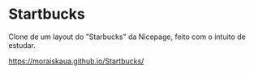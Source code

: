 # Startbucks
Clone de um layout do "Starbucks" da Nicepage, feito com o intuito de estudar.

https://moraiskaua.github.io/Startbucks/
